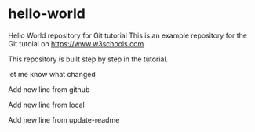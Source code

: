 # hello-world
Hello World repository for Git tutorial
This is an example repository for the Git tutoial on https://www.w3schools.com

This repository is built step by step in the tutorial.

let me know what changed

Add new line from github

Add new line from local

Add new line from update-readme
